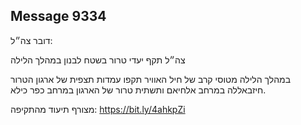 ## Message 9334

דובר צה״ל:

צה״ל תקף יעדי טרור בשטח לבנון במהלך הלילה

במהלך הלילה מטוסי קרב של חיל האוויר תקפו עמדות תצפית של ארגון הטרור חיזבאללה במרחב אלחיאם ותשתית טרור של הארגון במרחב כפר כילא.

מצורף תיעוד מהתקיפה: https://bit.ly/4ahkpZi

